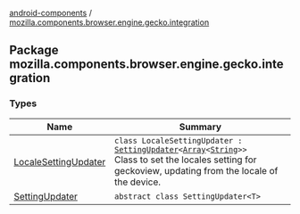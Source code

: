 [android-components](../index.md) / [mozilla.components.browser.engine.gecko.integration](./index.md)

## Package mozilla.components.browser.engine.gecko.integration

### Types

| Name | Summary |
|---|---|
| [LocaleSettingUpdater](-locale-setting-updater/index.md) | `class LocaleSettingUpdater : `[`SettingUpdater`](-setting-updater/index.md)`<`[`Array`](https://kotlinlang.org/api/latest/jvm/stdlib/kotlin/-array/index.html)`<`[`String`](https://kotlinlang.org/api/latest/jvm/stdlib/kotlin/-string/index.html)`>>`<br>Class to set the locales setting for geckoview, updating from the locale of the device. |
| [SettingUpdater](-setting-updater/index.md) | `abstract class SettingUpdater<T>` |

